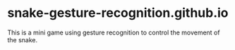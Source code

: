 # snake-gesture-recognition.github.io
This is a mini game using gesture recognition to control the movement of the snake.
